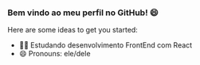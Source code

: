 ### Bem vindo ao meu perfil no GitHub! 😄

<!--
**LuanPablo/LuanPablo** is a ✨ _special_ ✨ repository because its `README.md` (this file) appears on your GitHub profile.
-->
Here are some ideas to get you started:

- 👨‍💻 Estudando desenvolvimento FrontEnd com React 
- 😄 Pronouns: ele/dele

